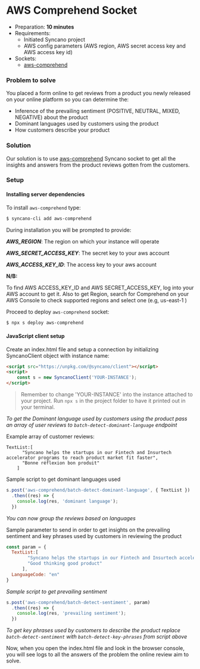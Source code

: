 # AWS Comprehend Socket

- Preparation: **10 minutes**
- Requirements:
  - Initiated Syncano project
  - AWS config parameters (AWS region, AWS secret access key and AWS access key id)
- Sockets:
  - [aws-comprehend](https://syncano.io/#/sockets/aws-comprehend)

### Problem to solve

You placed a form online to get reviews from a product you newly released on your online platform so you can determine the:
  - Inference of the prevailing sentiment (POSITIVE, NEUTRAL, MIXED, NEGATIVE) about the product
  - Dominant languages used by customers using the product
  - How customers describe your product

### Solution

Our solution is to use [aws-comprehend](https://syncano.io/#/sockets/aws-comprehend) Syncano socket to get all the insights and answers from the product reviews gotten from the customers.

### Setup

#### Installing server dependencies

To install `aws-comprehend` type:
```sh
$ syncano-cli add aws-comprehend
```

During installation you will be prompted to provide:

**_AWS_REGION_**: The region on which your instance will operate

**_AWS_SECRET_ACCESS_KEY_**: The secret key to your aws account

**_AWS_ACCESS_KEY_ID_**: The access key to your aws account

**N/B:** 

To find AWS ACCESS_KEY_ID and AWS SECRET_ACCESS_KEY, log into your AWS account to get it. Also to get Region, search for Comprehend on your AWS Console to check supported regions and select one (e.g, us-east-1 )

Proceed to deploy `aws-comprehend` socket:
```sh
$ npx s deploy aws-comprehend
```

#### JavaScript client setup

Create an index.html file and setup a connection by initializing SyncanoClient object with instance name:

```HTML
<script src="https://unpkg.com/@syncano/client"></script>
<script>
    const s = new SyncanoClient('YOUR-INSTANCE');
</script>
```

> Remember to change 'YOUR-INSTANCE' into the instance attached to your project. Run `npx s` in the project folder to have it printed out in your terminal.


*To get the Dominant language used by customers using the product pass an array of user reviews to `batch-detect-dominant-language` endpoint*

Example array of customer reviews:
```
TextList:[
      "Syncano helps the startups in our Fintech and Insurtech accelerator programs to reach product market fit faster",
      "Bonne réflexion bon produit"
    ]
```
Sample script to get dominant languages used
```javascript
s.post('aws-comprehend/batch-detect-dominant-language', { TextList })
  .then((res) => {
    console.log(res, 'dominant language');
  })
```

*You can now group the reviews based on languages*

Sample parameter to send in order to get insights on the prevailing sentiment and key phrases used by customers in reviewing the product

```javascript
const param = {
  TextList:[
        "Syncano helps the startups in our Fintech and Insurtech accelerator programs to reach product market fit faster",
        "Good thinking good product"
      ],
  LanguageCode: "en"
}
```

*Sample script to get prevailing sentiment*

```javascript
s.post('aws-comprehend/batch-detect-sentiment', param)
  .then((res) => {
    console.log(res, 'prevailing sentiment');
  })
```

*To get key phrases used by customers to describe the product replace `batch-detect-sentiment` with `batch-detect-key-phrases` from script above*

Now, when you open the index.html file and look in the browser console, you will see logs to all the answers of the problem the online review aim to solve. 
